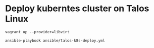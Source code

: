 # Deploy kuberntes cluster on Talos Linux

`vagrant up --provider=libvirt`

`ansible-playbook ansible/talos-k8s-deploy.yml`
